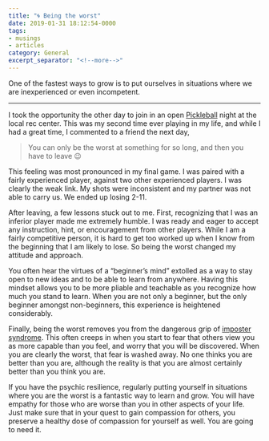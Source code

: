 ```yaml
---
title: "🌀 Being the worst"
date: 2019-01-31 18:12:54-0000
tags:
- musings
- articles
category: General
excerpt_separator: "<!--more-->"
---
```


One of the fastest ways to grow is to put ourselves in situations where we are inexperienced or even incompetent.

<!--more-->

***

I took the opportunity the other day to join in an open [Pickleball](https://en.wikipedia.org/wiki/Pickleball) night at the local rec center. This was my second time ever playing in my life, and while I had a great time, I commented to a friend the next day,

> You can only be the worst at something for so long, and then you have to leave 😉

This feeling was most pronounced in my final game. I was paired with a fairly experienced player, against two other experienced players. I was clearly the weak link. My shots were inconsistent and my partner was not able to carry us. We ended up losing 2-11.

After leaving, a few lessons stuck out to me. First, recognizing that I was an inferior player made me extremely humble. I was ready and eager to accept any instruction, hint, or encouragement from other players. While I am a fairly competitive person, it is hard to get too worked up when I know from the beginning that I am likely to lose. So being the worst changed my attitude and approach.

You often hear the virtues of a “beginner’s mind” extolled as a way to stay open to new ideas and to be able to learn from anywhere. Having this mindset allows you to be more pliable and teachable as you recognize how much you stand to learn. When you are not only a beginner, but the only beginner amongst non-beginners, this experience is heightened considerably.

Finally, being the worst removes you from the dangerous grip of [imposter syndrome](https://en.m.wikipedia.org/wiki/Impostor_syndrome). This often creeps in when you start to fear that others view you as more capable than you feel, and worry that you will be discovered. When you are clearly the worst, that fear is washed away. No one thinks you are better than you are, although the reality is that you are almost certainly better than you think you are.

If you have the psychic resilience, regularly putting yourself in situations where you are the worst is a fantastic way to learn and grow. You will have empathy for those who are worse than you in other aspects of your life. Just make sure that in your quest to gain compassion for others, you preserve a healthy dose of compassion for yourself as well. You are going to need it.